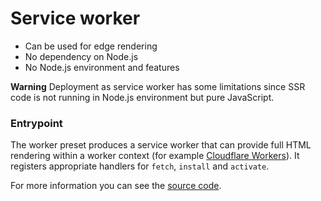 # Service worker

 - Can be used for edge rendering
 - No dependency on Node.js
 - No Node.js environment and features

**Warning**
Deployment as service worker has some limitations since SSR code is not running in Node.js environment but pure JavaScript.

### Entrypoint

The worker preset produces a service worker that can provide full HTML rendering within a worker context (for example [Cloudflare Workers](/deploy/cloudflare)). It registers appropriate handlers for `fetch`, `install` and `activate`.

For more information you can see the [source code](https://github.com/nuxt/nitro/blob/main/src/runtime/entries/service-worker.ts).
